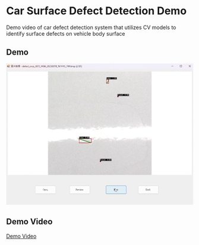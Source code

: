 # Car Surface Defect Detection Demo
Demo video of car defect detection system that utilizes CV models to identify surface defects on vehicle body surface
## Demo 

![UI](https://github.com/ychien-lin/car-surface-defect-detection-demo/blob/main/demo_2.png)
## Demo Video
[Demo Video](https://drive.google.com/file/d/1wGnNrKzB_5JUumGrklRMxHixv0l1uw1-/view?usp=sharing)
